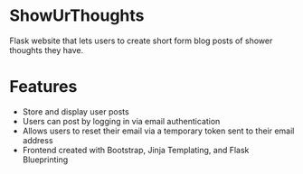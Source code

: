 # ShowUrThoughts
Flask website that lets users to create short form blog posts of shower thoughts they have.

# Features
* Store and display user posts
* Users can post by logging in via email authentication
* Allows users to reset their email via a temporary token sent to their email address
* Frontend created with Bootstrap, Jinja Templating, and Flask Blueprinting
